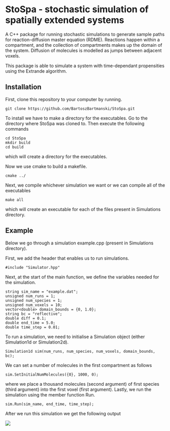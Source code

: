 # StoSpa - stochastic simulation of spatially extended systems

A C++ package for running stochastic simulations to generate sample paths 
for reaction-diffusion master equation (RDME). Reactions happen within a compartment,
and the collection of compartments makes up the domain of the system. Diffusion of 
molecules is modelled as jumps between adjacent voxels.

This package is able to simulate a system with time-dependant propensities
using the Extrande algorithm.

## Installation

First, clone this repository to your computer by running.
```
git clone https://github.com/BartoszBartmanski/StoSpa.git
```

To install we have to make a directory for the executables. Go to the directory
where StoSpa was cloned to. Then execute the following commands
```
cd StoSpa
mkdir build
cd build
```
which will create a directory for the executables.

Now we use cmake to build a makefile.
```
cmake ../
```
Next, we compile whichever simulation we want or we can compile all of the executables
```
make all
```
which will create an executable for each of the files present in Simulations directory.


## Example

Below we go through a simulation example.cpp (present in Simulations directory).

First, we add the header that enables us to run simulations.
```
#include "Simulator.hpp"
```
Next, at the start of the main function, we define the variables needed 
for the simulation.
```
string sim_name = "example.dat";
unsigned num_runs = 1;
unsigned num_species = 1;
unsigned num_voxels = 10;
vector<double> domain_bounds = {0, 1.0};
string bc = "reflective";
double diff = 0.1;
double end_time = 5.0;
double time_step = 0.01;
```
To run a simulation, we need to initialise a Simulation object (either 
Simulation1d or Simulation2d).
```
Simulation1d sim(num_runs, num_species, num_voxels, domain_bounds, bc);
```
We can set a number of molecules in the first compartment as follows
```
sim.SetInitialNumMolecules({0}, 1000, 0);
```
where we place a thousand molecules (second argument) of first species (third argument) 
into the first voxel (first argument).
Lastly, we run the simulation using the member function Run.
```
sim.Run(sim_name, end_time, time_step);
```

After we run this simulation we get the following output

![](http://users.ox.ac.uk/~shil4444/misc/sim.gif)


